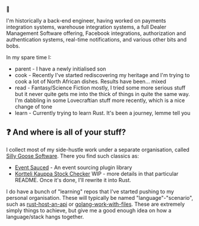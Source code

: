 👋

I'm historically a back-end engineer, having worked on payments integration systems, warehouse integration systems, a full Dealer Management Software offering, Facebook integrations, authorization and authentication systems, real-time notifications, and various other bits and bobs.

In my spare time I:
- parent - I have a newly initialised son
- cook - Recently I've started rediscovering my heritage and I'm trying to cook a lot of North African dishes. Results have been... mixed
- read - Fantasy/Science Fiction mostly, I tried some more serious stuff but it never quite gets me into the thick of things in quite the same way. I'm dabbling in some Lovecraftian stuff more recently, which is a nice change of tone
- learn - Currently trying to learn Rust. It's been a journey, lemme tell you

## ❓ And where is all of your stuff?

I collect most of my side-hustle work under a separate organisation, called [Silly Goose Software](https://github.com/Silly-Goose-Software/).
There you find such classics as:
- [Event Sauced](https://github.com/Silly-Goose-Software/event-sauced-ts) - An event sourcing plugin library
- [Kortteli Kauppa Stock Checker](https://github.com/Silly-Goose-Software/kortteli-kauppa-stock-checker) WIP - more details in that particular README. Once it's done, I'll rewrite it into Rust.

I do have a bunch of "learning" repos that I've started pushing to my personal organisation. These will typically be named "language"-"scenario", such as [rust-host-an-api](https://github.com/YannickMeeus/rust-host-an-api) or [golang-work-with-files](https://github.com/YannickMeeus/golang-work-with-files). These are extremely simply things to achieve, but give me a good enough idea on how a language/stack hangs together.
